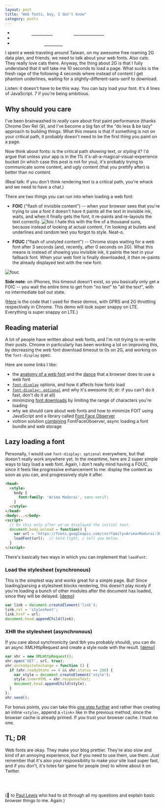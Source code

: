```yaml
---
layout: post
title: "Web fonts, boy, I don't know"
category: posts
---
```


<ul>
<li>
  <span style="color: white;">phantom
  <span style="border-bottom:1px solid black;">underlines</span>. isn't this
  <span style="border-bottom:1px solid black;">amaaaaaazing.</span>
  </span>
</li>
<li><span style="color: white;">i love waiting for 8 seconds and seeing this.</span></li>
<li>
  <span style="color: white;">look at it. srsly.
  <span style="border-bottom:1px solid black;">looooook</span>at it.
  </span>
</li>
</ul>

I spent a week traveling around Taiwan, on my awesome free roaming 2G data plan, and friends,
we need to talk about your web fonts. Also cats. They really love cats there.
Anyway, the thing about 2G is that I fully understand
that it will take me 10 seconds to load a page. What sucks is the fresh rage of
the following 4 seconds
where instead of content I get phantom underlines, waiting for
a slightly-different-sans-serif to download.

Listen: it doesn't have to be this way. You can lazy load your font. It's 4 lines
of JavaScript. 7 if you're being ambitious.

## Why should you care
I've been brainwashed to _really_ care about first paint performance (thanks Chrome Dev Rel 😘),
and I've become a big fan of the "do less & be lazy" approach to building things.
What this means is that if something is not on your critical path, it probably doesn't
need to be the first thing you paint on a page.

Now think about fonts: is the critical path _showing_ text, or _styling_ it? I'd
argue that unless your app is in the 1% it's-all-a-magical-visual-experience bucket (in which case
  this post is not for you),
it's probably trying to communicate some content, and ugly content (that you prettify after) is better than no content.

(Real talk: if you don't think rendering text is a critical path, you're whack and we need to have a chat.)

There are two things you can run into when loading a web font:

- **FOIC** ("flash of invisible content") -- when your browser sees that
you're trying to use a font it doesn't have it paints all the text in
invisible ink, waits, and when it finally gets the font, it re-paints and re-layouts the text correctly.
![foic](https://cloud.githubusercontent.com/assets/1369170/19876828/0aa7d0d6-9f97-11e6-86c8-b7e2c80a9986.gif)
I hate this with the fire of a thousand suns, because instead of looking at actual content,
I'm looking at bullets and underlines and random text you forgot to style. Neat-o.

- **FOUC** ("flash of unstyled content") -- Chrome stops waiting for a web font after 3 seconds (and, recently, after 0 seconds on 2G). What this means is instead of showing you invisible ink, it paints the text in your fallback
font. When your web font is finally downloaded, it then re-paints the already displayed text with the new font.

![fouc](https://cloud.githubusercontent.com/assets/1369170/19876827/0aa5c8d6-9f97-11e6-81a2-13fa35f6bbc9.gif)

**Side note**: on iPhones, this timeout doesn't exist, so you basically only get a FOIC -- you wait the entire
time to get from "no text" to "all the text", with no intermediate bail out state.

([Here](http://output.jsbin.com/felocuh) is the code that I used for these demos,
with GPRS and 2G throttling respectively in Chrome. This demo will look super snappy
on LTE. Everything is super snappy on LTE.)

## Reading material
A lot of people have written about web fonts, and I'm not trying to re-write their
posts. Chrome in particularly has been working a lot on improving this, by
decreasing the web font download timeout to 0s on 2G, and working on the `font-display` spec.

Here are some links I like:

- the [anatomy of a web font](https://developers.google.com/web/fundamentals/performance/optimizing-content-efficiency/webfont-optimization) and the
[dance](https://developers.google.com/web/fundamentals/performance/optimizing-content-efficiency/webfont-optimization#webfonts_and_the_critical_rendering_path) that a browser does to use a web font
- [`font-display`](https://developers.google.com/web/updates/2016/02/font-display)
options, and how it affects how fonts load
- [`font-display: optional`](https://groups.google.com/a/chromium.org/forum/m/#!msg/blink-dev/7s4-eQTAxqs/SoahsGpMAQAJ) and why it's awesome (tl; dr: if you can't do it fast, don't do it at all)
- minimizing [font downloads](https://jakearchibald.com/2014/minimising-font-downloads/) by limiting
the range of characters you're loading
- why we should care about web fonts and how to minimize FOIT using JavaScript and a library called [Font Face Observer](http://helenvholmes.com/writing/type-is-your-right)
- voltron solution [combining](https://jeremenichelli.github.io/2016/05/font-loading-strategy-static-generated-sites/) FontFaceObserver, async loading a font bundle and web storage 

## Lazy loading a font
Personally, I would use `font-display: optional` everywhere, but that doesn't really work anywhere yet.
In the meantime, here are 2 super simple ways to lazy load a web font.
Again, I don't really mind having a FOUC, since it feels like progressive enhancement to me:
display the content as soon as you can, and progressively style it after.

```html
<head>
  <style>
    body {
      font-family: 'Arima Madurai', sans-serif;
    }
  </style>
</head>
<body>...</body>
<script>
  // Do this only after we've displayed the initial text.
  document.body.onload = function() {
    var url = 'https://fonts.googleapis.com/css?family=Arima+Madurai:300,400,500';
    loadFont(url);  // hold tight, i tell you below.
  }
</script>
```

There's basically two ways in which you can implement that `loadFont`:

### Load the stylesheet (synchronous)
This is the simplest way and works great for a simple page. But! Since loading/parsing
a stylesheet blocks rendering, this doesn't play nicely if you're loading a bunch
of other modules after the document has loaded, since they will be delayed. [[demo](http://output.jsbin.com/cijokog)]

```js
var link = document.createElement('link');
link.rel = 'stylesheet';
link.href = url;
document.head.appendChild(link);
```

### XHR the stylesheet (asynchronous)
If you care about synchronicity (and tbh you probably should), you can do an async
XMLHttpRequest and create a style node with the result. [[demo](http://output.jsbin.com/veqiyuy)]

```js
var xhr = new XMLHttpRequest();
xhr.open('GET', url, true);
xhr.onreadystatechange = function () {
  if (xhr.readyState == 4 && xhr.status == 200) {
    var style = document.createElement('style');
    style.innerHTML = xhr.responseText;
    document.head.appendChild(style);
  }
};
xhr.send();
```

For bonus points, you can take this [one step further](https://github.com/GoogleChrome/devsummit/blob/master/scripts/utils.js#L34) and
rather than creating an inline `<style>`,
append a `<link>` like in the previous method, since the browser cache is already
primed. If you trust your browser cache. I trust no one.

## TL; DR
Web fonts are okay. They make your blog prettier. They're also slow and kind of an
annoying experience, but if you need to use them, use them. Just remember that it's
also your responsibility to make your site load super fast, and if you don't,
it's totes fair game for people (me) to whine about it on Twitter.

<br><br>

(🍹 to [Paul Lewis](https://twitter.com/aerotwist) who had to sit through all
my questions and explain basic browser things to me. Again.)
